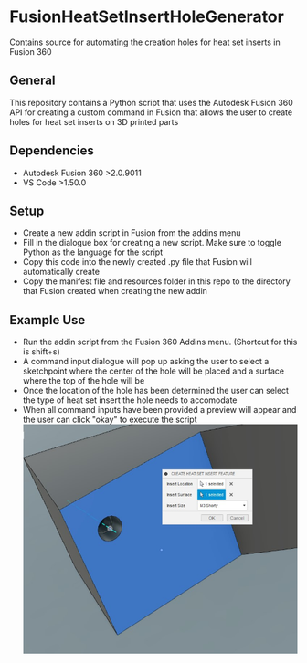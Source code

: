 # FusionHeatSetInsertHoleGenerator
Contains source for automating the creation holes for heat set inserts in Fusion 360

## General 
This repository contains a Python script that uses the Autodesk Fusion 360 API for creating a custom command in Fusion that allows the user to create holes for heat set inserts on 3D printed parts

## Dependencies 
* Autodesk Fusion 360 >2.0.9011
* VS Code >1.50.0

## Setup 
* Create a new addin script in Fusion from the addins menu 
* Fill in the dialogue box for creating a new script. Make sure to toggle Python as the language for the script
* Copy this code into the newly created .py file that Fusion will automatically create 
* Copy the manifest file and resources folder in this repo to the directory that Fusion created when creating the new addin 

## Example Use 
* Run the addin script from the Fusion 360 Addins menu. (Shortcut for this is shift+s)
* A command input dialogue will pop up asking the user to select a sketchpoint where the center of the hole will be placed and a surface where the top of the hole will be
* Once the location of the hole has been determined the user can select the type of heat set insert the hole needs to accomodate
* When all command inputs have been provided a preview will appear and the user can click "okay" to execute the script
![Example Image](ExampleImage.jpg)
